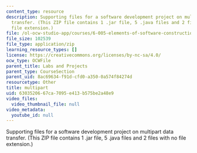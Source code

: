 ```yaml
---
content_type: resource
description: Supporting files for a software development project on multipart data
  transfer. (This ZIP file contains 1 .jar file, 5 .java files and 2 files with no
  file extension.)
file: /ol-ocw-studio-app/courses/6-005-elements-of-software-construction-fall-2008/6303520667ca7095e413b575be2a48e9_multipart.zip
file_size: 102539
file_type: application/zip
learning_resource_types: []
license: https://creativecommons.org/licenses/by-nc-sa/4.0/
ocw_type: OCWFile
parent_title: Labs and Projects
parent_type: CourseSection
parent_uid: 8ac69634-f91d-cfd0-a350-0a574f84274d
resourcetype: Other
title: multipart
uid: 63035206-67ca-7095-e413-b575be2a48e9
video_files:
  video_thumbnail_file: null
video_metadata:
  youtube_id: null
---
```

Supporting files for a software development project on multipart data transfer. (This ZIP file contains 1 .jar file, 5 .java files and 2 files with no file extension.)